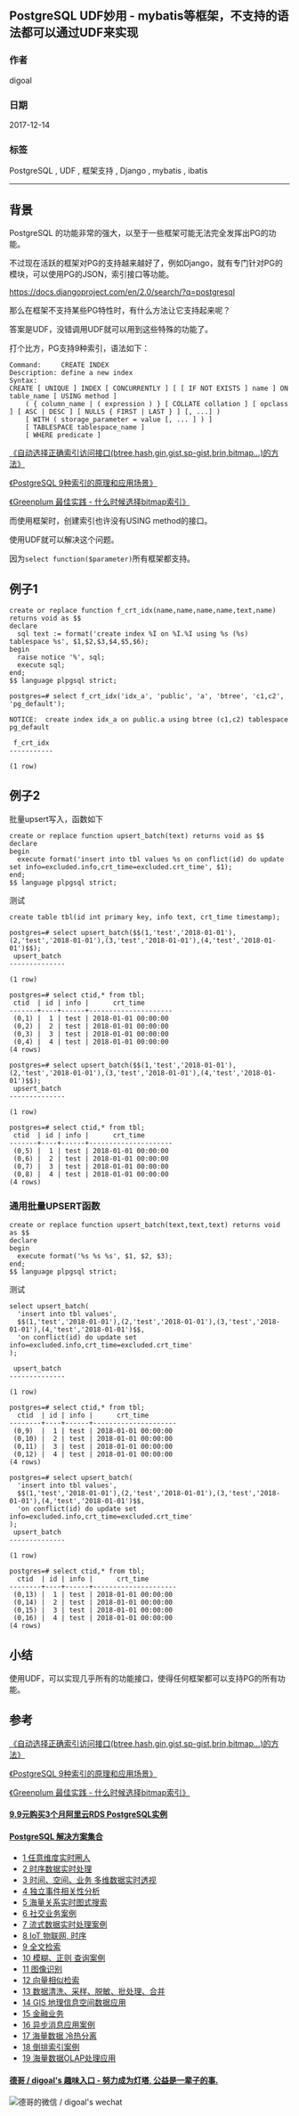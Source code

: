 ## PostgreSQL UDF妙用 - mybatis等框架，不支持的语法都可以通过UDF来实现      
                                  
### 作者                                  
digoal                                  
                                  
### 日期                                  
2017-12-14                                 
                                  
### 标签                                  
PostgreSQL , UDF , 框架支持 , Django , mybatis , ibatis       
                                  
----                                  
                                  
## 背景     
PostgreSQL 的功能非常的强大，以至于一些框架可能无法完全发挥出PG的功能。    
    
不过现在活跃的框架对PG的支持越来越好了，例如Django，就有专门针对PG的模块，可以使用PG的JSON，索引接口等功能。    
    
https://docs.djangoproject.com/en/2.0/search/?q=postgresql    
    
那么在框架不支持某些PG特性时，有什么方法让它支持起来呢？    
    
答案是UDF，没错调用UDF就可以用到这些特殊的功能了。    
    
打个比方，PG支持9种索引，语法如下：    
    
```    
Command:     CREATE INDEX    
Description: define a new index    
Syntax:    
CREATE [ UNIQUE ] INDEX [ CONCURRENTLY ] [ [ IF NOT EXISTS ] name ] ON table_name [ USING method ]    
    ( { column_name | ( expression ) } [ COLLATE collation ] [ opclass ] [ ASC | DESC ] [ NULLS { FIRST | LAST } ] [, ...] )    
    [ WITH ( storage_parameter = value [, ... ] ) ]    
    [ TABLESPACE tablespace_name ]    
    [ WHERE predicate ]    
```    
    
[《自动选择正确索引访问接口(btree,hash,gin,gist,sp-gist,brin,bitmap...)的方法》](../201706/20170617_01.md)      
    
[《PostgreSQL 9种索引的原理和应用场景》](../201706/20170627_01.md)      
    
[《Greenplum 最佳实践 - 什么时候选择bitmap索引》](../201705/20170512_01.md)      
    
而使用框架时，创建索引也许没有USING method的接口。    
    
使用UDF就可以解决这个问题。    
    
因为```select function($parameter)```所有框架都支持。    
    
## 例子1    
    
```    
create or replace function f_crt_idx(name,name,name,name,text,name) returns void as $$    
declare    
  sql text := format('create index %I on %I.%I using %s (%s) tablespace %s', $1,$2,$3,$4,$5,$6);    
begin    
  raise notice '%', sql;    
  execute sql;    
end;    
$$ language plpgsql strict;    
```    
    
```    
postgres=# select f_crt_idx('idx_a', 'public', 'a', 'btree', 'c1,c2', 'pg_default');    
    
NOTICE:  create index idx_a on public.a using btree (c1,c2) tablespace pg_default    
    
 f_crt_idx     
-----------    
     
(1 row)    
```    
    
## 例子2  
批量upsert写入，函数如下  
  
```  
create or replace function upsert_batch(text) returns void as $$  
declare  
begin  
  execute format('insert into tbl values %s on conflict(id) do update set info=excluded.info,crt_time=excluded.crt_time', $1);  
end;  
$$ language plpgsql strict;  
```  
  
测试  
  
```  
create table tbl(id int primary key, info text, crt_time timestamp);  
  
postgres=# select upsert_batch($$(1,'test','2018-01-01'),(2,'test','2018-01-01'),(3,'test','2018-01-01'),(4,'test','2018-01-01')$$);  
 upsert_batch   
--------------  
   
(1 row)  
  
postgres=# select ctid,* from tbl;  
 ctid  | id | info |      crt_time         
-------+----+------+---------------------  
 (0,1) |  1 | test | 2018-01-01 00:00:00  
 (0,2) |  2 | test | 2018-01-01 00:00:00  
 (0,3) |  3 | test | 2018-01-01 00:00:00  
 (0,4) |  4 | test | 2018-01-01 00:00:00  
(4 rows)  
  
postgres=# select upsert_batch($$(1,'test','2018-01-01'),(2,'test','2018-01-01'),(3,'test','2018-01-01'),(4,'test','2018-01-01')$$);  
 upsert_batch   
--------------  
   
(1 row)  
  
postgres=# select ctid,* from tbl;  
 ctid  | id | info |      crt_time         
-------+----+------+---------------------  
 (0,5) |  1 | test | 2018-01-01 00:00:00  
 (0,6) |  2 | test | 2018-01-01 00:00:00  
 (0,7) |  3 | test | 2018-01-01 00:00:00  
 (0,8) |  4 | test | 2018-01-01 00:00:00  
(4 rows)  
```  
  
### 通用批量UPSERT函数  
  
```  
create or replace function upsert_batch(text,text,text) returns void as $$  
declare  
begin  
  execute format('%s %s %s', $1, $2, $3);  
end;  
$$ language plpgsql strict;  
```  
  
测试  
  
```  
select upsert_batch(  
  'insert into tbl values',  
  $$(1,'test','2018-01-01'),(2,'test','2018-01-01'),(3,'test','2018-01-01'),(4,'test','2018-01-01')$$,  
  'on conflict(id) do update set info=excluded.info,crt_time=excluded.crt_time'  
);  
  
 upsert_batch   
--------------  
   
(1 row)  
  
postgres=# select ctid,* from tbl;  
  ctid  | id | info |      crt_time         
--------+----+------+---------------------  
 (0,9)  |  1 | test | 2018-01-01 00:00:00  
 (0,10) |  2 | test | 2018-01-01 00:00:00  
 (0,11) |  3 | test | 2018-01-01 00:00:00  
 (0,12) |  4 | test | 2018-01-01 00:00:00  
(4 rows)  
  
postgres=# select upsert_batch(     
  'insert into tbl values',  
  $$(1,'test','2018-01-01'),(2,'test','2018-01-01'),(3,'test','2018-01-01'),(4,'test','2018-01-01')$$,  
  'on conflict(id) do update set info=excluded.info,crt_time=excluded.crt_time'  
);  
 upsert_batch   
--------------  
   
(1 row)  
  
postgres=# select ctid,* from tbl;  
  ctid  | id | info |      crt_time         
--------+----+------+---------------------  
 (0,13) |  1 | test | 2018-01-01 00:00:00  
 (0,14) |  2 | test | 2018-01-01 00:00:00  
 (0,15) |  3 | test | 2018-01-01 00:00:00  
 (0,16) |  4 | test | 2018-01-01 00:00:00  
(4 rows)  
```  
  
## 小结    
使用UDF，可以实现几乎所有的功能接口，使得任何框架都可以支持PG的所有功能。      
    
## 参考    
    
[《自动选择正确索引访问接口(btree,hash,gin,gist,sp-gist,brin,bitmap...)的方法》](../201706/20170617_01.md)      
    
[《PostgreSQL 9种索引的原理和应用场景》](../201706/20170627_01.md)      
    
[《Greenplum 最佳实践 - 什么时候选择bitmap索引》](../201705/20170512_01.md)      
    
    
    
  
  
  
  
  
  
  
  
  
  
  
  
  
  
  
  
  
  
  
  
  
  
  
  
  
  
  
  
  
  
  
  
  
  
  
  
  
  
  
  
  
  
  
#### [9.9元购买3个月阿里云RDS PostgreSQL实例](https://www.aliyun.com/database/postgresqlactivity "57258f76c37864c6e6d23383d05714ea")
  
  
#### [PostgreSQL 解决方案集合](https://yq.aliyun.com/topic/118 "40cff096e9ed7122c512b35d8561d9c8")
- [1 任意维度实时圈人](https://yq.aliyun.com/topic/118 "40cff096e9ed7122c512b35d8561d9c8")
- [2 时序数据实时处理](https://yq.aliyun.com/topic/118 "40cff096e9ed7122c512b35d8561d9c8")
- [3 时间、空间、业务 多维数据实时透视](https://yq.aliyun.com/topic/118 "40cff096e9ed7122c512b35d8561d9c8")
- [4 独立事件相关性分析](https://yq.aliyun.com/topic/118 "40cff096e9ed7122c512b35d8561d9c8")
- [5 海量关系实时图式搜索](https://yq.aliyun.com/topic/118 "40cff096e9ed7122c512b35d8561d9c8")
- [6 社交业务案例](https://yq.aliyun.com/topic/118 "40cff096e9ed7122c512b35d8561d9c8")
- [7 流式数据实时处理案例](https://yq.aliyun.com/topic/118 "40cff096e9ed7122c512b35d8561d9c8")
- [8 IoT 物联网, 时序](https://yq.aliyun.com/topic/118 "40cff096e9ed7122c512b35d8561d9c8")
- [9 全文检索](https://yq.aliyun.com/topic/118 "40cff096e9ed7122c512b35d8561d9c8")
- [10 模糊、正则 查询案例](https://yq.aliyun.com/topic/118 "40cff096e9ed7122c512b35d8561d9c8")
- [11 图像识别](https://yq.aliyun.com/topic/118 "40cff096e9ed7122c512b35d8561d9c8")
- [12 向量相似检索](https://yq.aliyun.com/topic/118 "40cff096e9ed7122c512b35d8561d9c8")
- [13 数据清洗、采样、脱敏、批处理、合并](https://yq.aliyun.com/topic/118 "40cff096e9ed7122c512b35d8561d9c8")
- [14 GIS 地理信息空间数据应用](https://yq.aliyun.com/topic/118 "40cff096e9ed7122c512b35d8561d9c8")
- [15 金融业务](https://yq.aliyun.com/topic/118 "40cff096e9ed7122c512b35d8561d9c8")
- [16 异步消息应用案例](https://yq.aliyun.com/topic/118 "40cff096e9ed7122c512b35d8561d9c8")
- [17 海量数据 冷热分离](https://yq.aliyun.com/topic/118 "40cff096e9ed7122c512b35d8561d9c8")
- [18 倒排索引案例](https://yq.aliyun.com/topic/118 "40cff096e9ed7122c512b35d8561d9c8")
- [19 海量数据OLAP处理应用](https://yq.aliyun.com/topic/118 "40cff096e9ed7122c512b35d8561d9c8")
  
  
#### [德哥 / digoal's 趣味入口 - 努力成为灯塔, 公益是一辈子的事.](https://github.com/digoal/blog/blob/master/README.md "22709685feb7cab07d30f30387f0a9ae")
  
  
![德哥的微信 / digoal's wechat](../pic/digoal_weixin.jpg "f7ad92eeba24523fd47a6e1a0e691b59")
  
